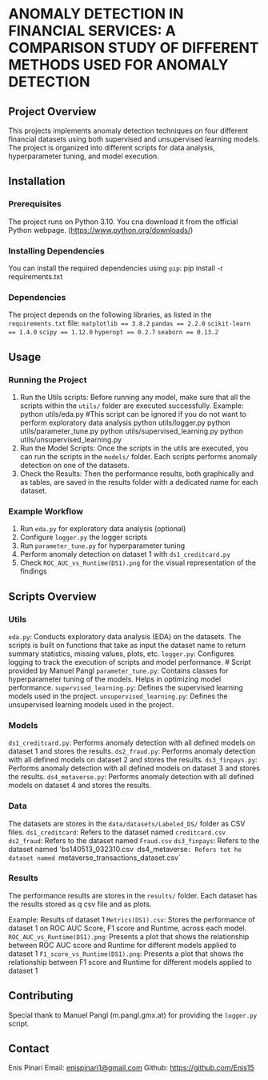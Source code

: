# ANOMALY DETECTION IN FINANCIAL SERVICES: A COMPARISON STUDY OF DIFFERENT METHODS USED FOR ANOMALY DETECTION

## Project Overview
This projects implements anomaly detection techniques on four different financial datasets using both supervised
and unsupervised learning models. The project is organized into different scripts for data analysis, hyperparameter
tuning, and model execution.

## Installation

### Prerequisites
The project runs on Python 3.10. You cna download it from the official Python webpage. (https://www.python.org/downloads/)

### Installing Dependencies
You can install the required dependencies using `pip`:
 pip install -r requirements.txt

### Dependencies
The project depends on the following libraries, as listed in the `requirements.txt` file:
    `matplotlib == 3.8.2`
    `pandas == 2.2.0`
    `scikit-learn == 1.4.0`
    `scipy == 1.12.0`
    `hyperopt == 0.2.7`
    `seaborn == 0.13.2`

## Usage

### Running the Project
1. Run the Utils scripts: Before running any model, make sure that all the scripts within the `utils/` folder are executed
successfully.
Example:
    python utils/eda.py #This script can be ignored if you do not want to perform exploratory data analysis
    python utils/logger.py
    python utils/parameter_tune.py
    python utils/supervised_learning.py
    python utils/unsupervised_learning.py
2. Run the Model Scripts: Once the scripts in the utils are executed, you can run the scripts in the `models/` folder.
Each scripts performs anomaly detection on one of the datasets.
3. Check the Results: Then the performance results, both graphically and as tables, are saved in the results folder with
a dedicated name for each dataset.

### Example Workflow
1. Run `eda.py` for exploratory data analysis (optional)
2. Configure `logger.py` the logger scripts
3. Run `parameter_tune.py` for hyperparameter tuning
4. Perform anomaly detection on dataset 1 with `ds1_creditcard.py`
5. Check `ROC_AUC_vs_Runtime(DS1).png` for the visual representation of the findings

## Scripts Overview

### Utils
`eda.py`: Conducts exploratory data analysis (EDA) on the datasets. The scripts is built on functions that take as input
the dataset name to return summary statistics, missing values, plots, etc.
`logger.py`: Configures logging to track the execution of scripts and model performance. # Script provided by Manuel Pangl
`parameter_tune.py`: Contains classes for hyperparameter tuning of the models. Helps in optimizing model performance.
`supervised_learning.py`: Defines the supervised learning models used in the project.
`unsupervised_learning.py`: Defines the unsupervised learning models used in the project.

### Models
`ds1_creditcard.py`: Performs anomaly detection with all defined models on dataset 1 and stores the results.
`ds2_fraud.py`: Performs anomaly detection with all defined models on dataset 2 and stores the results.
`ds3_finpays.py`: Performs anomaly detection with all defined models on dataset 3 and stores the results.
`ds4_metaverse.py`: Performs anomaly detection with all defined models on dataset 4 and stores the results.

### Data
The datasets are stores in the `data/datasets/Labeled_DS/` folder as CSV files.
`ds1_creditcard`: Refers to the dataset named `creditcard.csv`
`ds2_fraud`: Refers to the dataset named `Fraud.csv`
`ds3_finpays`: Refers to the dataset named 'bs140513_032310.csv`
`ds4_metaverse`: Refers tot he dataset named `metaverse_transactions_dataset.csv`

### Results
The performance results are stores in the `results/` folder. Each dataset has the results stored as q csv file and as plots.

Example:
Results of dataset 1
`Metrics(DS1).csv`: Stores the performance of dataset 1 on ROC AUC Score, F1 score and Runtime, across each model.
`ROC_AUC_vs_Runtime(DS1).png`: Presents a plot that shows the relationship between ROC AUC score and Runtime for different
models applied to dataset 1
`F1_score_vs_Runtime(DS1).png`: Presents a plot that shows the relationship between F1 score and Runtime for different
models applied to dataset 1

## Contributing
Special thank to Manuel Pangl (m.pangl.gmx.at) for providing the `logger.py` script.

## Contact
Enis Pinari
Email: enispinari1@gmail.com
Github: https://github.com/Enis15